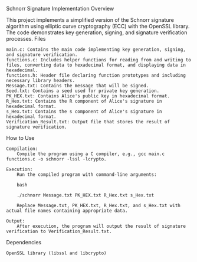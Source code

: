 Schnorr Signature Implementation
Overview

This project implements a simplified version of the Schnorr signature algorithm using elliptic curve cryptography (ECC) with the OpenSSL library. The code demonstrates key generation, signing, and signature verification processes.
Files

    main.c: Contains the main code implementing key generation, signing, and signature verification.
    functions.c: Includes helper functions for reading from and writing to files, converting data to hexadecimal format, and displaying data in hexadecimal.
    functions.h: Header file declaring function prototypes and including necessary library headers.
    Message.txt: Contains the message that will be signed.
    Seed.txt: Contains a seed used for private key generation.
    PK_HEX.txt: Contains Alice's public key in hexadecimal format.
    R_Hex.txt: Contains the R component of Alice's signature in hexadecimal format.
    s_Hex.txt: Contains the s component of Alice's signature in hexadecimal format.
    Verification_Result.txt: Output file that stores the result of signature verification.

How to Use

    Compilation:
        Compile the program using a C compiler, e.g., gcc main.c functions.c -o schnorr -lssl -lcrypto.

    Execution:
        Run the compiled program with command-line arguments:

        bash

        ./schnorr Message.txt PK_HEX.txt R_Hex.txt s_Hex.txt

        Replace Message.txt, PK_HEX.txt, R_Hex.txt, and s_Hex.txt with actual file names containing appropriate data.

    Output:
        After execution, the program will output the result of signature verification to Verification_Result.txt.

Dependencies

    OpenSSL library (libssl and libcrypto)
